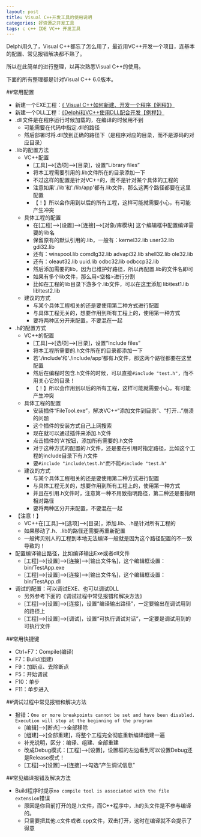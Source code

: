 ```yaml
---
layout: post
title: Visual C++开发工具的使用说明
categories: 好资源之开发工具 
tags: c c++ IDE VC++ 开发工具
---
```


Delphi用久了，Visual C++都忘了怎么用了，最近用VC++开发一个项目，连基本的配置、常见报错解决都不熟了。

所以在此简单的进行整理，以再次熟悉Visual C++的使用。

下面的所有整理都是针对Visual C++ 6.0版本。

##常用配置

* 新建一个EXE工程：[《 Visual C++如何新建、开发一个程序【例程】》](http://www.xumenger.com/new-visual-cpp-20160503/)
* 新建一个DLL工程：[《Delphi和VC++使用DLL配合开发【例程】》](http://www.xumenger.com/delphi-cpp-dll-20160412/)
* .dll文件是在程序运行时候加载的，在编译的时候用不到
  * 可能需要在代码中指定.dll的路径
  * 然后部署时将.dll放到正确的路径下（是程序对应的目录，而不是源码的对应目录）
* .lib的配置方法
  * VC++配置
    * [工具]-->[选项]-->[目录]，设置“Library files”
    * 将本工程需要引用的.lib文件所在的目录添加一下
    * 不过这样的配置是针对VC++的，而不是针对某个具体的工程的
    * 注意如果'./lib'和'./lib/app'都有.lib文件，那么这两个路径都要在这里配置
    * 【！】所以会作用到以后的所有工程，这样可能就需要小心，有可能产生冲突
  * 具体工程的配置
    * 在[工程]-->[设置]-->[连接]-->[对象/库模块] 这个编辑框中配置编译需要的lib名
    * 保留原有的默认引用的.lib，一般有：kernel32.lib user32.lib gdi32.lib 
    * 还有：winspool.lib comdlg32.lib advapi32.lib shell32.lib ole32.lib 
    * 还有：oleaut32.lib uuid.lib odbc32.lib odbccp32.lib 
    * 然后添加需要的lib，因为已维护好路径，所以再配置.lib的文件名即可
    * 如果有多个lib文件，那么用<空格>进行分割
    * 比如在工程的lib目录下游多个.lib文件，可以在这里添加 lib\test1.lib lib\test2.lib
  * 建议的方式
    * 与某个具体工程相关的还是要使用第二种方式进行配置
    * 与具体工程无关的，想要作用到所有工程上的，使用第一种方式
    * 要将两种区分开来配置，不要混在一起
* .h的配置方式
  * VC++的配置
    * [工具]-->[选项]-->[目录]，设置“Include files”
    * 将本工程所需要的.h文件所在的目录都添加一下
    * 若'./include'和'./include/app'都有.h文件，那这两个路径都要在这里配置
    * 然后在编程时包含.h文件的时候，可以直接`#include "test.h"`，而不用关心它的目录！
    * 【！】所以会作用到以后的所有工程，这样可能就需要小心，有可能产生冲突
  * 具体工程的配置
    * 安装插件“FileTool.exe”，解决VC++“添加文件到目录”、“打开...”崩溃的问题
    * 这个插件的安装方式自己上网搜索
    * 现在就可以通过插件来添加.h文件
    * 点击插件的'A'按钮，添加所有需要的.h文件
    * 对于这种方式的配置的.h文件，还是要在引用时指定路径，比如这个工程的include目录下有.h文件
    * 要`#include "include\test.h"`而不能`#include "test.h"`
  * 建议的方式
    * 与某个具体工程相关的还是要使用第二种方式进行配置
    * 与具体工程无关的，想要作用到所有工程上的，使用第一种方式
    * 并且在引用.h文件时，注意第一种不用致指明路径，第二种还是要指明相对路径
    * 要将两种区分开来配置，不要混在一起
* 【注意！】
  * VC++在[工具]-->[选项]-->[目录]，添加.lib、.h是针对所有工程的
  * 如果移动了.h、.lib的路径还需要再重新配置
  * 一般拷贝别人的工程到本地无法编译一般就是因为这个路径配置的不一致导致的！
* 配置编译输出路径，比如编译输出Exe或者dll文件
  * [工程]-->[设置]-->[连接]-->[输出文件名]，这个编辑框设置：bin/TestApp.exe
  * [工程]-->[设置]-->[连接]-->[输出文件名]，这个编辑框设置：bin/TestApp.dll
* 调试的配置：可以调试EXE、也可以调试DLL
  * 另外参考下面的《调试过程中常见报错和解决方法》
  * [工程]-->[设置]-->[连接]，设置“编译输出路径”，一定要输出在调试用到的路径上
  * [工程]-->[设置]-->[调试]，设置“可执行调试对话”，一定要是调试用到的可执行文件

##常用快捷键

* Ctrl+F7：Compile(编译)
* F7：Build(组建)
* F9：加断点、去除断点
* F5：开始调试
* F10：单步
* F11：单步进入

##调试过程中常见报错和解决方法

* 报错：`One or more breakpoints cannot be set and have been disabled. Execution will stop at the beginning of the program`
  * [编辑]-->[断点]-->全部移除
  * [组建]-->[全部重建]，将整个工程完全彻底重新编译组建一遍
  * 补充说明，区分：编译、组建、全部重建
  * 改成Debug模式：[工程]–>[设置]，设置框的左边看到可以设置Debug还是Release模式！
  * [工程]-->[设置]-->[连接]-->勾选“产生调试信息”

##常见编译报错及解决方法

* Build程序时提示`no compile tool is associated with the file extension`错误
  * 原因是你目前打开的是.h文件，而C++程序中，.h的头文件是不参与编译的。
  * 只需要把其他.c文件或者.cpp文件，双击打开，这时在编译就不会提示了得意
